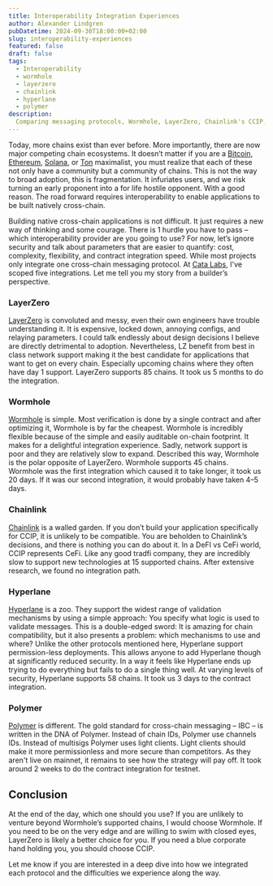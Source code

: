 ```yaml
---
title: Interoperability Integration Experiences
author: Alexander Lindgren
pubDatetime: 2024-09-30T18:00:00+02:00
slug: interoperability-experiences
featured: false
draft: false
tags:
  - Interoperability
  - wormhole
  - layerzero
  - chainlink
  - hyperlane
  - polymer
description:
  Comparing messaging protocols, Wormhole, LayerZero, Chainlink's CCIP, Hyperlane, and Polymer from a builder's perspective
---
```

Today, more chains exist than ever before. More importantly, there are now major competing chain ecosystems. It doesn’t matter if you are a [Bitcoin](https://bitcoin.org/en/), [Ethereum](https://ethereum.org/), [Solana](https://solana.com), or [Ton](https://ton.org) maximalist, you must realize that each of these not only have a community but a community of chains. This is not the way to broad adoption, this is fragmentation. It infuriates users, and we risk turning an early proponent into a for life hostile opponent. With a good reason. The road forward requires interoperability to enable applications to be built natively cross-chain.

Building native cross-chain applications is not difficult. It just requires a new way of thinking and some courage. There is 1 hurdle you have to pass – which interoperability provider are you going to use? For now, let’s ignore security and talk about parameters that are easier to quantify: cost, complexity, flexibility, and contract integration speed. While most projects only integrate one cross-chain messaging protocol. At [Cata Labs](https://catalabs.org), I've scoped five integrations. Let me tell you my story from a builder’s perspective.

### LayerZero
[LayerZero](layerzero.network/) is convoluted and messy, even their own engineers have trouble understanding it. It is expensive, locked down, annoying configs, and relaying parameters. I could talk endlessly about design decisions I believe are directly detrimental to adoption. Nevertheless, LZ benefit from best in class network support making it the best candidate for applications that want to get on every chain. Especially upcoming chains where they often have day 1 support. LayerZero supports 85 chains. It took us 5 months to do the integration.

### Wormhole
[Wormhole](https://wormhole.com) is simple. Most verification is done by a single contract and after optimizing it, Wormhole is by far the cheapest. Wormhole is incredibly flexible because of the simple and easily auditable on-chain footprint. It makes for a delightful integration experience. Sadly, network support is poor and they are relatively slow to expand. Described this way, Wormhole is the polar opposite of LayerZero. Wormhole supports 45 chains. Wormhole was the first integration which caused it to take longer, it took us 20 days. If it was our second integration, it would probably have taken 4–5 days.

### Chainlink
[Chainlink](https://chain.link) is a walled garden. If you don’t build your application specifically for CCIP, it is unlikely to be compatible. You are beholden to Chainlink’s decisions, and there is nothing you can do about it. In a DeFI vs CeFi world, CCIP represents CeFi. Like any good tradfi company, they are incredibly slow to support new technologies at 15 supported chains. After extensive research, we found no integration path.

### Hyperlane
[Hyperlane](hyperlane.xyz) is a zoo. They support the widest range of validation mechanisms by using a simple approach: You specify what logic is used to validate messages. This is a double-edged sword: It is amazing for chain compatibility, but it also presents a problem: which mechanisms to use and where? Unlike the other protocols mentioned here, Hyperlane support permission-less deployments. This allows anyone to add Hyperlane though at significantly reduced security. In a way it feels like Hyperlane ends up trying to do everything but fails to do a single thing well. At varying levels of security, Hyperlane supports 58 chains. It took us 3 days to the contract integration.

### Polymer
[Polymer](https://www.polymerlabs.org) is different. The gold standard for cross-chain messaging – IBC – is written in the DNA of Polymer. Instead of chain IDs, Polymer use channels IDs. Instead of multisigs Polymer uses light clients. Light clients should make it more permissionless and more secure than competitors. As they aren't live on mainnet, it remains to see how the strategy will pay off. It took around 2 weeks to do the contract integration for testnet.

## Conclusion
At the end of the day, which one should you use? If you are unlikely to venture beyond Wormhole’s supported chains, I would choose Wormhole. If you need to be on the very edge and are willing to swim with closed eyes, LayerZero is likely a better choice for you. If you need a blue corporate hand holding you, you should choose CCIP.

Let me know if you are interested in a deep dive into how we integrated each protocol and the difficulties we experience along the way.
